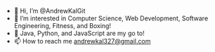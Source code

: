 - 👋 Hi, I’m @AndrewKalGit
- 👀 I’m interested in Computer Science, Web Development, Software Engineering, Fitness, and Boxing!
- 🌱 Java, Python, and JavaScript are my go to!
- 📫 How to reach me andrewkal327@gmail.com

<!---
AndrewKalGit/AndrewKalGit is a ✨ special ✨ repository because its `README.md` (this file) appears on your GitHub profile.
You can click the Preview link to take a look at your changes.
--->
